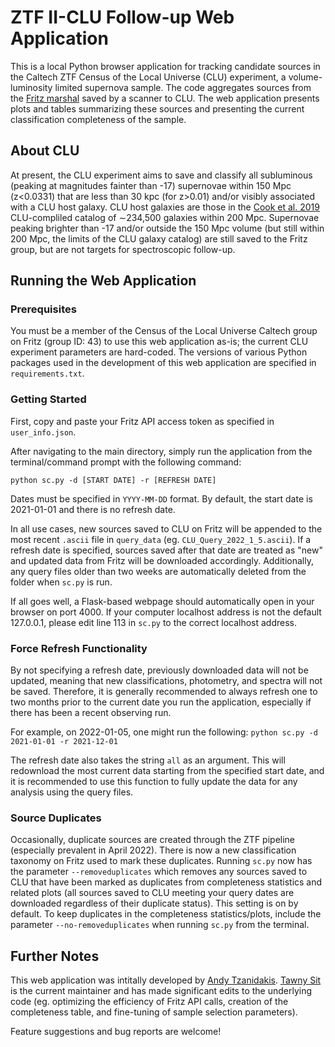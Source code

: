 # ZTF II-CLU Follow-up Web Application
This is a local Python browser application for tracking candidate sources in the Caltech ZTF Census of the Local Universe (CLU) experiment, a volume-luminosity limited supernova sample.
The code aggregates sources from the [Fritz marshal](https://fritz.science/) saved by a scanner to CLU. 
The web application presents plots and tables summarizing these sources and presenting the current classification completeness of the sample.

## About CLU
At present, the CLU experiment aims to save and classify all subluminous (peaking at magnitudes fainter than -17) supernovae within 150 Mpc (z<0.0331) that are less than 30 kpc (for z>0.01) and/or visibly associated with a CLU host galaxy.
CLU host galaxies are those in the [Cook et al. 2019](https://doi.org/10.3847/1538-4357/ab2131) CLU-compliled catalog of ∼234,500 galaxies within 200 Mpc. 
Supernovae peaking brighter than -17 and/or outside the 150 Mpc volume (but still within 200 Mpc, the limits of the CLU galaxy catalog) are still saved to the Fritz group, but are not targets for spectroscopic follow-up.

## Running the Web Application
### Prerequisites
You must be a member of the Census of the Local Universe Caltech group on Fritz (group ID: 43) to use this web application as-is; the current CLU experiment parameters are hard-coded.
The versions of various Python packages used in the development of this web application are specified in `requirements.txt`.

### Getting Started
First, copy and paste your Fritz API access token as specified in `user_info.json`.

After navigating to the main directory, simply run the application from the terminal/command prompt with the following command:

`python sc.py -d [START DATE] -r [REFRESH DATE]`

Dates must be specified in `YYYY-MM-DD` format. By default, the start date is 2021-01-01 and there is no refresh date. 

In all use cases, new sources saved to CLU on Fritz will be appended to the most recent `.ascii` file in `query_data` (eg. `CLU_Query_2022_1_5.ascii`).
If a refresh date is specified, sources saved after that date are treated as "new" and updated data from Fritz will be downloaded accordingly.
Additionally, any query files older than two weeks are automatically deleted from the folder when `sc.py` is run.

If all goes well, a Flask-based webpage should automatically open in your browser on port 4000. If your computer localhost address is not the default 127.0.0.1, please edit line 113 in `sc.py` to the correct localhost address.

### Force Refresh Functionality
By not specifying a refresh date, previously downloaded data will not be updated, meaning that new classifications, photometry, and spectra will not be saved.
Therefore, it is generally recommended to always refresh one to two months prior to the current date you run the application, especially if there has been a recent observing run.

For example, on 2022-01-05, one might run the following:
`python sc.py -d 2021-01-01 -r 2021-12-01`

The refresh date also takes the string `all` as an argument. This will redownload the most current data starting from the specified start date, and it is recommended to use this function to fully update the data for any analysis using the query files.

### Source Duplicates
Occasionally, duplicate sources are created through the ZTF pipeline (especially prevalent in April 2022). There is now a new classification taxonomy on Fritz used to mark these duplicates. Running `sc.py` now has the parameter `--removeduplicates` which removes any sources saved to CLU that have been marked as duplicates from completeness statistics and related plots (all sources saved to CLU meeting your query dates are downloaded regardless of their duplicate status). This setting is on by default. To keep duplicates in the completeness statistics/plots, include the parameter `--no-removeduplicates` when running `sc.py` from the terminal.

## Further Notes
This web application was intitally developed by [Andy Tzanidakis](mailto:atzanida@uw.edu). 
[Tawny Sit](mailto:tsit@caltech.edu) is the current maintainer and has made significant edits to the underlying code (eg. optimizing the efficiency of Fritz API calls, creation of the completeness table, and fine-tuning of sample selection parameters). 

Feature suggestions and bug reports are welcome!
